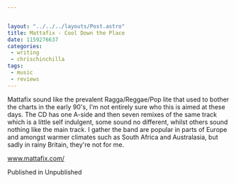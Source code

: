 ```yaml
---


layout: "../../../layouts/Post.astro"
title: Mattafix - Cool Down the Place
date: 1159276637
categories:
 - writing
 - chrischinchilla
tags: 
 - music 
 - reviews
---
```


Mattafix sound like the prevalent Ragga/Reggae/Pop lite that used to bother the charts in the early 90's, I'm not entirely sure who this is aimed at these days. The CD has one A-side and then seven remixes of the same track which is a little self indulgent, some sound no different, whilst others sound nothing like the main track. I gather the band are popular in parts of Europe and amongst warmer climates such as South Africa and Australasia, but sadly in rainy Britain, they're not for me.

<a href='https://www.mattafix.com' target='_blank'>www.mattafix.com/</a>

Published in Unpublished
